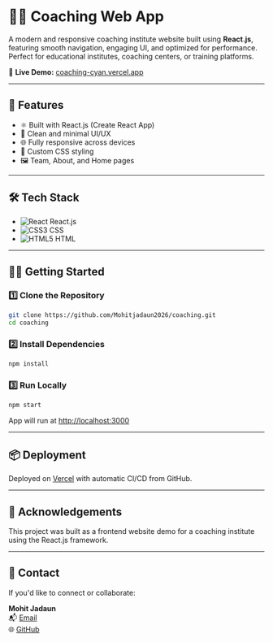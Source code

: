 # 🧑‍🏫 Coaching Web App

A modern and responsive coaching institute website built using **React.js**, featuring smooth navigation, engaging UI, and optimized for performance. Perfect for educational institutes, coaching centers, or training platforms.

🔗 **Live Demo:** [coaching-cyan.vercel.app](https://coaching-cyan.vercel.app)

---

## 🚀 Features

- ⚛️ Built with React.js (Create React App)
- 🎯 Clean and minimal UI/UX
- 🌐 Fully responsive across devices
- 🎨 Custom CSS styling
- 🖼️ Team, About, and Home pages

---

## 🛠️ Tech Stack

- ![React](https://img.shields.io/badge/-React-61DAFB?style=flat&logo=react&logoColor=white) React.js  
- ![CSS3](https://img.shields.io/badge/-CSS3-1572B6?style=flat&logo=css3&logoColor=white) CSS  
- ![HTML5](https://img.shields.io/badge/-HTML5-E34F26?style=flat&logo=html5&logoColor=white) HTML

---

## 🧑‍💻 Getting Started

### 1️⃣ Clone the Repository

```bash
git clone https://github.com/Mohitjadaun2026/coaching.git
cd coaching
```

### 2️⃣ Install Dependencies

```bash
npm install
```

### 3️⃣ Run Locally

```bash
npm start
```

App will run at [http://localhost:3000](http://localhost:3000)

---

## 📦 Deployment

Deployed on [Vercel](https://vercel.com/) with automatic CI/CD from GitHub.

---

## 🙌 Acknowledgements

This project was built as a frontend website demo for a coaching institute using the React.js framework.

---

## 📧 Contact

If you'd like to connect or collaborate:

**Mohit Jadaun**  
📬 [Email](mailto:jadaunmohit0@gmail.com)  
🌐 [GitHub](https://github.com/Mohitjadaun2026)

